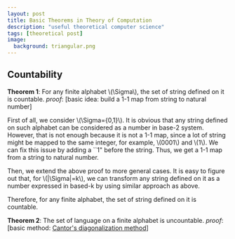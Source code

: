 ```yaml
---
layout: post
title: Basic Theorems in Theory of Computation
description: "useful theoretical computer science"
tags: [theoretical post]
image:
  background: triangular.png
---
```


## Countability

**Theorem 1**: For any finite alphabet \\(\Sigma\\), the set of string defined on it is countable.
_proof_: [basic idea: build a 1-1 map from string to natural number]

First of all, we consider \\(\Sigma=\{0,1\}\\). It is obvious that any string defined on such alphabet can be considered as a number in base-2 system. However, that is not enough because it is not a 1-1 map, since a lot of string might be mapped to the same integer, for example, \\(0001\\) and \\(1\\). We can fix this issue by adding a ``1" before the string. Thus, we get a 1-1 map from a string to natural number. 

Then, we extend the above proof to more general cases. It is easy to figure out that, for \\(|\Sigma|=k\\), we can transform any string defined on it as a number expressed in based-k by using similar approach as above.

Therefore, for any finite alphabet, the set of string defined on it is countable.

**Theorem 2**: The set of language on a finite alphabet is uncountable.
_proof_: [basic method: [Cantor's diagonalization method](https://en.wikipedia.org/wiki/Cantor%27s_diagonal_argument)]


  


